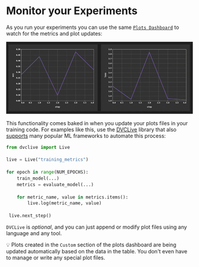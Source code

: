 # Monitor your Experiments

As you run your experiments you can use the same
[`Plots Dashboard`](command:dvc.showPlots) to watch for the metrics and plot
updates:

<p align="center">
  <img src="images/live-plots-updates.gif"
       alt="Live Metric Updates" />
</p>

This functionality comes baked in when you update your plots files in your
training code. For examples like this, use the
[DVCLive](https://dvc.org/doc/dvclive) library that also
[supports](https://dvc.org/doc/dvclive/ml-frameworks) many popular ML frameworks
to automate this process:

```python
from dvclive import Live

live = Live("training_metrics")

for epoch in range(NUM_EPOCHS):
    train_model(...)
    metrics = evaluate_model(...)

    for metric_name, value in metrics.items():
        live.log(metric_name, value)

 live.next_step()
```

`DVCLive` is _optional_, and you can just append or modify plot files using any
language and any tool.

💡 Plots created in the `Custom` section of the plots dashboard are being
updated automatically based on the data in the table. You don't even have to
manage or write any special plot files.
